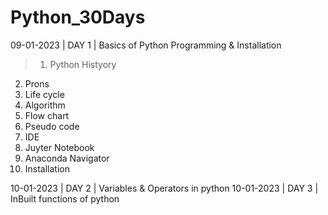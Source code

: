 # Python_30Days

09-01-2023 | DAY 1  | Basics of Python Programming & Installation 
> 1. Python Histyory
2. Prons
3. Life cycle
4. Algorithm
5. Flow chart
6. Pseudo code
7. IDE
8. Juyter Notebook
9. Anaconda Navigator
10. Installation

10-01-2023 | DAY 2  | Variables & Operators in python 
10-01-2023 | DAY 3  | InBuilt functions of python